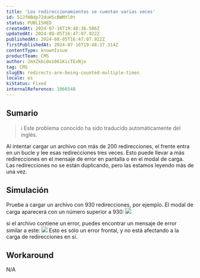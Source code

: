 ```yaml
---
title: 'Los redireccionamientos se cuentan varias veces'
id: 51JfHBdp72duH5cBWMYl0t
status: PUBLISHED
createdAt: 2024-07-16T19:48:36.586Z
updatedAt: 2024-08-05T16:47:07.922Z
publishedAt: 2024-08-05T16:47:07.922Z
firstPublishedAt: 2024-07-16T19:48:37.314Z
contentType: knownIssue
productTeam: CMS
author: 2mXZkbi0oi061KicTExNjo
tag: CMS
slugEN: redirects-are-being-counted-multiple-times
locale: es
kiStatus: Fixed
internalReference: 1066548
---
```


## Sumario

>ℹ️ Este problema conocido ha sido traducido automáticamente del inglés.


Al intentar cargar un archivo con más de 200 redirecciones, el frente entra en un bucle y lee esas redirecciones tres veces. Esto puede llevar a más redirecciones en el mensaje de error en pantalla o en el modal de carga. Las redirecciones no se están duplicando, pero las estamos leyendo más de una vez.


##

## Simulación


Pruebe a cargar un archivo con 930 redirecciones, por ejemplo. El modal de carga aparecerá con un número superior a 930:
 ![](https://vtexhelp.zendesk.com/attachments/token/vypbPdcFp4KtjVvI5rL4tHQXU/?name=image.png)

si el archivo contiene un error, puedes encontrar un mensaje de error similar a este:
 ![](https://vtexhelp.zendesk.com/collaboration/graphql/attachments/download/s3-145778c5-53eb-4002-9b91-1b43f7394896/image.png)
Esto es sólo un error frontal, y no está afectando a la carga de redirecciones en sí.



## Workaround


N/A





